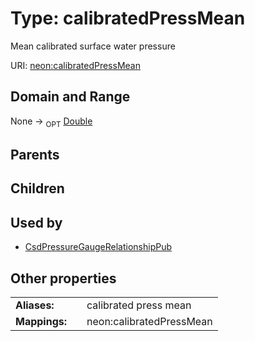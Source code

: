 
# Type: calibratedPressMean


Mean calibrated surface water pressure

URI: [neon:calibratedPressMean](https://data.neonscience.org/calibratedPressMean)


## Domain and Range

None ->  <sub>OPT</sub> [Double](types/Double.md)

## Parents


## Children


## Used by

 * [CsdPressureGaugeRelationshipPub](CsdPressureGaugeRelationshipPub.md)

## Other properties

|  |  |  |
| --- | --- | --- |
| **Aliases:** | | calibrated press mean |
| **Mappings:** | | neon:calibratedPressMean |

